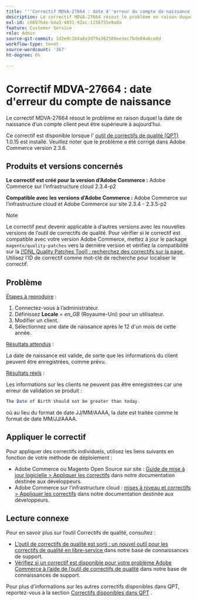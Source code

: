 ```yaml
---
title: '''Correctif MDVA-27664 : date d''erreur du compte de naissance'''
description: Le correctif MDVA-27664 résout le problème en raison duquel la date de naissance d’un compte client peut être supérieure à aujourd’hui.
exl-id: c669764e-b4a5-4031-92ac-1156755e9a0a
feature: Customer Service
role: Admin
source-git-commit: 1d2e0c1b4a8e3d79a362500ee3ec7bde84a6ce0d
workflow-type: tm+mt
source-wordcount: '367'
ht-degree: 0%

---
```


# Correctif MDVA-27664 : date d&#39;erreur du compte de naissance

Le correctif MDVA-27664 résout le problème en raison duquel la date de naissance d’un compte client peut être supérieure à aujourd’hui.

Ce correctif est disponible lorsque l’ [outil de correctifs de qualité (QPT)](https://devdocs.magento.com/guides/v2.4/comp-mgr/patching.html#mqp) 1.0.15 est installé. Veuillez noter que le problème a été corrigé dans Adobe Commerce version 2.3.6.

## Produits et versions concernés

**Le correctif est créé pour la version d’Adobe Commerce :** Adobe Commerce sur l’infrastructure cloud 2.3.4-p2

**Compatible avec les versions d’Adobe Commerce :** Adobe Commerce sur l’infrastructure cloud et Adobe Commerce sur site 2.3.4 - 2.3.5-p2

>[!NOTE]
>
>Le correctif peut devenir applicable à d’autres versions avec les nouvelles versions de l’outil de correctifs de qualité. Pour vérifier si le correctif est compatible avec votre version Adobe Commerce, mettez à jour le package `magento/quality-patches` vers la dernière version et vérifiez la compatibilité sur la [[!DNL Quality Patches Tool] : recherchez des correctifs sur la page ](https://devdocs.magento.com/quality-patches/tool.html#patch-grid). Utilisez l’ID de correctif comme mot-clé de recherche pour localiser le correctif.

## Problème

<u>Étapes à reproduire</u> :

1. Connectez-vous à l’administrateur.
1. Définissez **Locale** = *en\_GB* (Royaume-Uni) pour un utilisateur.
1. Modifier un client.
1. Sélectionnez une date de naissance après le 12 d&#39;un mois de cette année.

<u>Résultats attendus</u> :

La date de naissance est valide, de sorte que les informations du client peuvent être enregistrées, comme prévu.

<u>Résultats réels</u> :

Les informations sur les clients ne peuvent pas être enregistrées car une erreur de validation se produit :

```php
The Date of Birth should not be greater than today.
```

où au lieu du format de date JJ/MM/AAAA, la date est traitée comme le format de date MM/JJ/AAAA.

## Appliquer le correctif

Pour appliquer des correctifs individuels, utilisez les liens suivants en fonction de votre méthode de déploiement :

* Adobe Commerce ou Magento Open Source sur site : [Guide de mise à jour logicielle > Appliquer les correctifs](https://devdocs.magento.com/guides/v2.4/comp-mgr/patching/mqp.html) dans notre documentation destinée aux développeurs.
* Adobe Commerce sur l’infrastructure cloud : [mises à niveau et correctifs > Appliquer les correctifs](https://devdocs.magento.com/cloud/project/project-patch.html) dans notre documentation destinée aux développeurs.

## Lecture connexe

Pour en savoir plus sur l’outil Correctifs de qualité, consultez :

* [ L’outil de correctifs de qualité est sorti : un nouvel outil pour les correctifs de qualité en libre-service ](/help/announcements/adobe-commerce-announcements/magento-quality-patches-released-new-tool-to-self-serve-quality-patches.md) dans notre base de connaissances de support.
* [Vérifiez si un correctif est disponible pour votre problème Adobe Commerce à l’aide de l’outil de correctifs de qualité](/help/support-tools/patches-available-in-qpt-tool/check-patch-for-magento-issue-with-magento-quality-patches.md) dans notre base de connaissances de support.

Pour plus d’informations sur les autres correctifs disponibles dans QPT, reportez-vous à la section [Correctifs disponibles dans QPT](https://support.magento.com/hc/en-us/sections/360010506631-Patches-available-in-MQP-tool-) .
